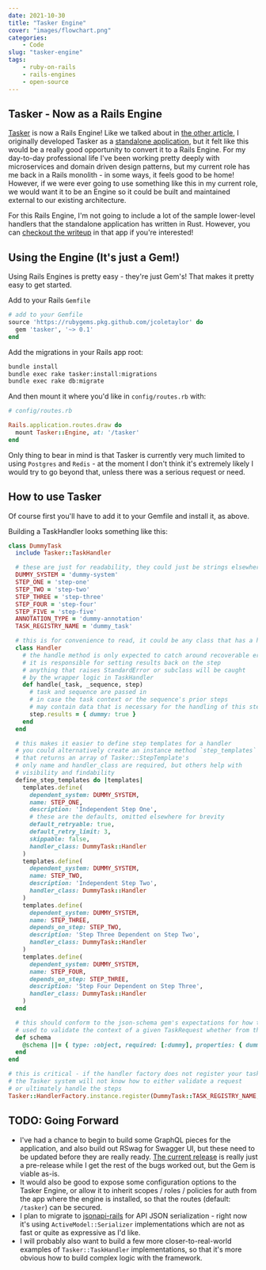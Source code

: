```yaml
---
date: 2021-10-30
title: "Tasker Engine"
cover: "images/flowchart.png"
categories: 
    - Code
slug: "tasker-engine"
tags:
    - ruby-on-rails
    - rails-engines
    - open-source
---
```


## Tasker - Now as a Rails Engine

[Tasker](https://github.com/jcoletaylor/tasker) is now a Rails Engine! Like we talked about in [the other article](/tasker), I originally developed Tasker as a [standalone application](https://github.com/jcoletaylor/tasker_rails), but it felt like this would be a really good opportunity to convert it to a Rails Engine. For my day-to-day professional life I've been working pretty deeply with microservices and domain driven design patterns, but my current role has me back in a Rails monolith - in some ways, it feels good to be home! However, if we were ever going to use something like this in my current role, we would want it to be an Engine so it could be built and maintained external to our existing architecture.

For this Rails Engine, I'm not going to include a lot of the sample lower-level handlers that the standalone application has written in Rust. However, you can [checkout the writeup](https://github.com/jcoletaylor/tasker_rails#technology-choices) in that app if you're interested!

## Using the Engine (It's just a Gem!)

Using Rails Engines is pretty easy - they're just Gem's! That makes it pretty easy to get started.

Add to your Rails `Gemfile`

```ruby
# add to your Gemfile
source 'https://rubygems.pkg.github.com/jcoletaylor' do
  gem 'tasker', '~> 0.1'
end
```

Add the migrations in your Rails app root:

```bash
bundle install
bundle exec rake tasker:install:migrations
bundle exec rake db:migrate
```

And then mount it where you'd like in `config/routes.rb` with:

```ruby
# config/routes.rb

Rails.application.routes.draw do
  mount Tasker::Engine, at: '/tasker'
end
```

Only thing to bear in mind is that Tasker is currently very much limited to using `Postgres` and `Redis` - at the moment I don't think it's extremely likely I would try to go beyond that, unless there was a serious request or need.

## How to use Tasker

Of course first you'll have to add it to your Gemfile and install it, as above.

Building a TaskHandler looks something like this:

```ruby
class DummyTask
  include Tasker::TaskHandler

  # these are just for readability, they could just be strings elsewhere
  DUMMY_SYSTEM = 'dummy-system'
  STEP_ONE = 'step-one'
  STEP_TWO = 'step-two'
  STEP_THREE = 'step-three'
  STEP_FOUR = 'step-four'
  STEP_FIVE = 'step-five'
  ANNOTATION_TYPE = 'dummy-annotation'
  TASK_REGISTRY_NAME = 'dummy_task'

  # this is for convenience to read, it could be any class that has a handle method with this signature
  class Handler
    # the handle method is only expected to catch around recoverable errors
    # it is responsible for setting results back on the step
    # anything that raises StandardError or subclass will be caught
    # by the wrapper logic in TaskHandler
    def handle(_task, _sequence, step)
      # task and sequence are passed in
      # in case the task context or the sequence's prior steps
      # may contain data that is necessary for the handling of this step
      step.results = { dummy: true }
    end
  end

  # this makes it easier to define step templates for a handler
  # you could alternatively create an instance method `step_templates`
  # that returns an array of Tasker::StepTemplate's
  # only name and handler_class are required, but others help with
  # visibility and findability
  define_step_templates do |templates|
    templates.define(
      dependent_system: DUMMY_SYSTEM,
      name: STEP_ONE,
      description: 'Independent Step One',
      # these are the defaults, omitted elsewhere for brevity
      default_retryable: true,
      default_retry_limit: 3,
      skippable: false,
      handler_class: DummyTask::Handler
    )
    templates.define(
      dependent_system: DUMMY_SYSTEM,
      name: STEP_TWO,
      description: 'Independent Step Two',
      handler_class: DummyTask::Handler
    )
    templates.define(
      dependent_system: DUMMY_SYSTEM,
      name: STEP_THREE,
      depends_on_step: STEP_TWO,
      description: 'Step Three Dependent on Step Two',
      handler_class: DummyTask::Handler
    )
    templates.define(
      dependent_system: DUMMY_SYSTEM,
      name: STEP_FOUR,
      depends_on_step: STEP_THREE,
      description: 'Step Four Dependent on Step Three',
      handler_class: DummyTask::Handler
    )
  end

  # this should conform to the json-schema gem's expectations for how to validate json
  # used to validate the context of a given TaskRequest whether from the API or otherwise
  def schema
    @schema ||= { type: :object, required: [:dummy], properties: { dummy: { type: 'boolean' } } }
  end
end

# this is critical - if the handler factory does not register your task handler
# the Tasker system will not know how to either validate a request
# or ultimately handle the steps
Tasker::HandlerFactory.instance.register(DummyTask::TASK_REGISTRY_NAME, DummyTask)

```

## TODO: Going Forward

* I've had a chance to begin to build some GraphQL pieces for the application, and also build out RSwag for Swagger UI, but these need to be updated before they are really ready. [The current release](https://github.com/jcoletaylor/tasker/releases/tag/v0.1.0) is really just a pre-release while I get the rest of the bugs worked out, but the Gem is viable as-is.
* It would also be good to expose some configuration options to the Tasker Engine, or allow it to inherit scopes / roles / policies for auth from the app where the engine is installed, so that the routes (default: `/tasker`) can be secured.
* I plan to migrate to [jsonapi-rails](http://jsonapi-rb.org/) for API JSON serialization - right now it's using `ActiveModel::Serializer` implementations which are not as fast or quite as expressive as I'd like.
* I will probably also want to build a few more closer-to-real-world examples of `Tasker::TaskHandler` implementations, so that it's more obvious how to build complex logic with the framework.
